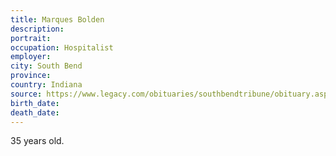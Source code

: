 ```yaml
---
title: Marques Bolden
description: 
portrait: 
occupation: Hospitalist
employer: 
city: South Bend
province: 
country: Indiana
source: https://www.legacy.com/obituaries/southbendtribune/obituary.aspx?n=marques-larue-bolden&amp;pid=195744182&amp;fhid=8834
birth_date: 
death_date: 
---
```


35 years old.